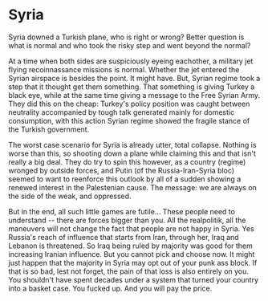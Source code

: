 # Syria 

Syria downed a Turkish plane, who is right or wrong? Better question is what is normal and who took the risky step and went beyond the normal?

At a time when both sides are suspiciously eyeing eachother, a military jet flying recoinnassance missions is normal. Whether the jet entered the Syrian airspace is besides the point. It might have. But, Syrian regime took a step that it thought get them something. That something is giving Turkey a black eye, while at the same time giving a message to the Free Syrian Army. They did this on the cheap: Turkey's policy position was caught between neutrality accompanied by tough talk generated mainly for domestic consumption, with this action Syrian regime showed the fragile stance of the Turkish government.

The worst case scenario for Syria is already utter, total collapse. Nothing is worse than this, so shooting down a plane while claiming this and that isn't really a big deal. They do try to spin this however, as a country (regime) wronged by outside forces, and Putin (of the Russia-Iran-Syria bloc)  seemed to want to reenforce this outlook by all of a sudden showing a renewed interest in the Palestenian cause. The message: we are always on the side of the weak, and oppressed.

But in the end, all such little games are futile... These people need to understand -- there are forces bigger than you. All the realpolitik, all the maneuvers will not change the fact that people are not happy in Syria. Yes Russia's reach of influence that starts from Iran, through her, Iraq and Lebanon is threatened. So Iraq being ruled by majority was good for them increasing Iranian influence. But you cannot pick and choose now. It might just happen that the majority in Syria may opt out of your punk ass block. If that is so bad, lest not forget, the pain of that loss is also entirely on you. You shouldn't have spent decades under a system that turned your country into a basket case. You fucked up. And you will pay the price.
